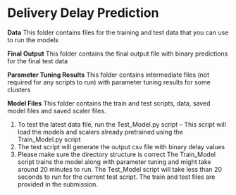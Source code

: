 # Delivery Delay Prediction

**Data**
This folder contains files for the training and test data that you can use to run the models

**Final Output**
This folder contains the final output file with binary predictions for the final test data

**Parameter Tuning Results**
This folder contains intermediate files (not required for any scripts to run) with parameter tuning results for some clusters

**Model Files**
This folder contains the train and test scripts, data, saved model files and saved scaler files.
1. To test the latest data file, run the Test_Model.py script – This script will load the models and scalers already pretrained using the Train_Model.py script
2. The test script will generate the output csv file with binary delay values
3. Please make sure the directory structure is correct
The Train_Model script trains the model along with parameter tuning and might take around 20 minutes to run. The Test_Model script will take less than 20 seconds to run for the current test script.
The train and test files are provided in the submission.
